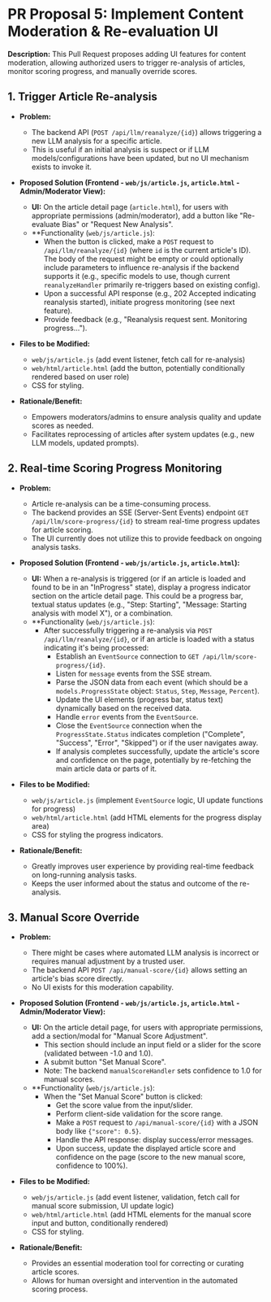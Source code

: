 # PR Proposal 5: Implement Content Moderation & Re-evaluation UI

**Description:** This Pull Request proposes adding UI features for content moderation, allowing authorized users to trigger re-analysis of articles, monitor scoring progress, and manually override scores.

## 1. Trigger Article Re-analysis

*   **Problem:**
    *   The backend API (`POST /api/llm/reanalyze/{id}`) allows triggering a new LLM analysis for a specific article.
    *   This is useful if an initial analysis is suspect or if LLM models/configurations have been updated, but no UI mechanism exists to invoke it.

*   **Proposed Solution (Frontend - `web/js/article.js`, `article.html` - Admin/Moderator View):**
    *   **UI:** On the article detail page (`article.html`), for users with appropriate permissions (admin/moderator), add a button like "Re-evaluate Bias" or "Request New Analysis".
    *   **Functionality (`web/js/article.js`):
        *   When the button is clicked, make a `POST` request to `/api/llm/reanalyze/{id}` (where `id` is the current article's ID). The body of the request might be empty or could optionally include parameters to influence re-analysis if the backend supports it (e.g., specific models to use, though current `reanalyzeHandler` primarily re-triggers based on existing config).
        *   Upon a successful API response (e.g., 202 Accepted indicating reanalysis started), initiate progress monitoring (see next feature).
        *   Provide feedback (e.g., "Reanalysis request sent. Monitoring progress...").

*   **Files to be Modified:**
    *   `web/js/article.js` (add event listener, fetch call for re-analysis)
    *   `web/html/article.html` (add the button, potentially conditionally rendered based on user role)
    *   CSS for styling.

*   **Rationale/Benefit:**
    *   Empowers moderators/admins to ensure analysis quality and update scores as needed.
    *   Facilitates reprocessing of articles after system updates (e.g., new LLM models, updated prompts).

## 2. Real-time Scoring Progress Monitoring

*   **Problem:**
    *   Article re-analysis can be a time-consuming process.
    *   The backend provides an SSE (Server-Sent Events) endpoint `GET /api/llm/score-progress/{id}` to stream real-time progress updates for article scoring.
    *   The UI currently does not utilize this to provide feedback on ongoing analysis tasks.

*   **Proposed Solution (Frontend - `web/js/article.js`, `article.html`):**
    *   **UI:** When a re-analysis is triggered (or if an article is loaded and found to be in an "InProgress" state), display a progress indicator section on the article detail page. This could be a progress bar, textual status updates (e.g., "Step: Starting", "Message: Starting analysis with model X"), or a combination.
    *   **Functionality (`web/js/article.js`):
        *   After successfully triggering a re-analysis via `POST /api/llm/reanalyze/{id}`, or if an article is loaded with a status indicating it's being processed:
            *   Establish an `EventSource` connection to `GET /api/llm/score-progress/{id}`.
            *   Listen for `message` events from the SSE stream.
            *   Parse the JSON data from each event (which should be a `models.ProgressState` object: `Status`, `Step`, `Message`, `Percent`).
            *   Update the UI elements (progress bar, status text) dynamically based on the received data.
            *   Handle `error` events from the `EventSource`.
            *   Close the `EventSource` connection when the `ProgressState.Status` indicates completion ("Complete", "Success", "Error", "Skipped") or if the user navigates away.
            *   If analysis completes successfully, update the article's score and confidence on the page, potentially by re-fetching the main article data or parts of it.

*   **Files to be Modified:**
    *   `web/js/article.js` (implement `EventSource` logic, UI update functions for progress)
    *   `web/html/article.html` (add HTML elements for the progress display area)
    *   CSS for styling the progress indicators.

*   **Rationale/Benefit:**
    *   Greatly improves user experience by providing real-time feedback on long-running analysis tasks.
    *   Keeps the user informed about the status and outcome of the re-analysis.

## 3. Manual Score Override

*   **Problem:**
    *   There might be cases where automated LLM analysis is incorrect or requires manual adjustment by a trusted user.
    *   The backend API `POST /api/manual-score/{id}` allows setting an article's bias score directly.
    *   No UI exists for this moderation capability.

*   **Proposed Solution (Frontend - `web/js/article.js`, `article.html` - Admin/Moderator View):**
    *   **UI:** On the article detail page, for users with appropriate permissions, add a section/modal for "Manual Score Adjustment".
        *   This section should include an input field or a slider for the score (validated between -1.0 and 1.0).
        *   A submit button "Set Manual Score".
        *   Note: The backend `manualScoreHandler` sets confidence to 1.0 for manual scores.
    *   **Functionality (`web/js/article.js`):
        *   When the "Set Manual Score" button is clicked:
            *   Get the score value from the input/slider.
            *   Perform client-side validation for the score range.
            *   Make a `POST` request to `/api/manual-score/{id}` with a JSON body like `{"score": 0.5}`.
            *   Handle the API response: display success/error messages.
            *   Upon success, update the displayed article score and confidence on the page (score to the new manual score, confidence to 100%).

*   **Files to be Modified:**
    *   `web/js/article.js` (add event listener, validation, fetch call for manual score submission, UI update logic)
    *   `web/html/article.html` (add HTML elements for the manual score input and button, conditionally rendered)
    *   CSS for styling.

*   **Rationale/Benefit:**
    *   Provides an essential moderation tool for correcting or curating article scores.
    *   Allows for human oversight and intervention in the automated scoring process. 